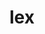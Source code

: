 ---
category: 3-letters
denotation: null
name: lex
reference_link: https://www.etymonline.com/word/lex
root_language: null
root_name: null
title: lex
type: free
word_sums:
- respelling: lex
  sum: 'Lex + '
---